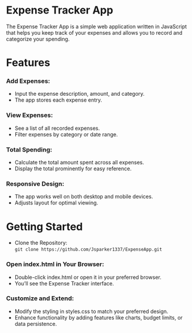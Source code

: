 # Expense Tracker App
The Expense Tracker App is a simple web application written in JavaScript that helps you keep track of your expenses and allows you to record and categorize your spending.

# Features
### Add Expenses:
- Input the expense description, amount, and category.
- The app stores each expense entry.
### View Expenses:
- See a list of all recorded expenses.
- Filter expenses by category or date range.
### Total Spending:
- Calculate the total amount spent across all expenses.
- Display the total prominently for easy reference.
### Responsive Design:
- The app works well on both desktop and mobile devices.
- Adjusts layout for optimal viewing.
# Getting Started
- Clone the Repository:</br>
```git clone https://github.com/Jsparker1337/ExpenseApp.git```


### Open index.html in Your Browser:
- Double-click index.html or open it in your preferred browser.
- You’ll see the Expense Tracker interface.
### Customize and Extend:
- Modify the styling in styles.css to match your preferred design.
- Enhance functionality by adding features like charts, budget limits, or data persistence.
